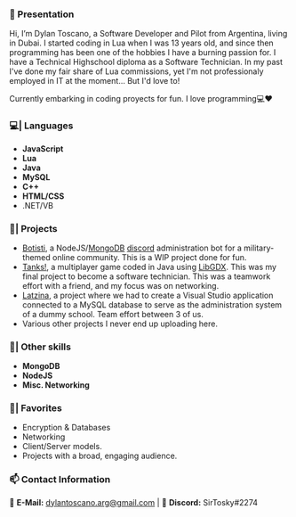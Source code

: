 ### 👋 Presentation

Hi, I’m Dylan Toscano, a Software Developer and Pilot from Argentina, living in Dubai.
I started coding in Lua when I was 13 years old, and since then programming has been one of the hobbies I have a burning passion for.
I have a Technical Highschool diploma as a Software Technician.
In my past I've done my fair share of Lua commissions, yet I'm not professionaly employed in IT at the moment... But I'd love to!

Currently embarking in coding proyects for fun. I love programming💻❤️

### 💻| Languages

- **JavaScript**
- **Lua**
- **Java**
- **MySQL**
- **C++**
- **HTML/CSS**
- .NET/VB

### 📃| Projects
- [Botisti](https://github.com/DylanToscano/botistiV2), a NodeJS/[MongoDB](https://www.mongodb.com/) [discord](https://discord.com/) administration bot for a military-themed online community. This is a WIP project done for fun.
- [Tanks!](https://github.com/DylanToscano/TanksHost), a multiplayer game coded in Java using [LibGDX](https://libgdx.com/). This was my final project to become a software technician. This was a teamwork effort with a friend, and my focus was on networking.
- [Latzina](https://github.com/DylanToscano/Instituto), a project where we had to create a Visual Studio application connected to a MySQL database to serve as the administration system of a dummy school. Team effort between 3 of us.
- Various other projects I never end up uploading here.

### 🔎| Other skills
- **MongoDB**
- **NodeJS**
- **Misc. Networking**

### 🌟| Favorites
- Encryption & Databases
- Networking
- Client/Server models.
- Projects with a broad, engaging audience.

### 📫 Contact Information

📧 **E-Mail:**  dylantoscano.arg@gmail.com | 🎤 **Discord:** SirTosky#2274
